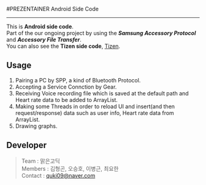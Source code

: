 #PREZENTAINER Android Side Code
***  
This is **Android side code**.  
Part of the our ongoing project by using the __*Samsung Accessory Protocol*__ and __*Accessory File Transfer*__.  
You can also see the **Tizen side code**, [Tizen](https://github.com/quki/PREZENTAINER/tree/master/Tizen).

## Usage
1. Pairing a PC by SPP, a kind of Bluetooth Protocol.
2. Accepting a Service Connction by Gear.
3. Receiving Voice recording file which is saved at the default path and Heart rate data to be added to ArrayList.
4. Making some Threads in order to reload UI and insert(and then request/response) data such as user info, Heart rate data from ArrayList.
5. Drawing graphs.
 
## Developer
>Team : 맑은고딕  
Members : 김형곤, 오승호, 이병근, 최요한  
Contact : quki09@naver.com

